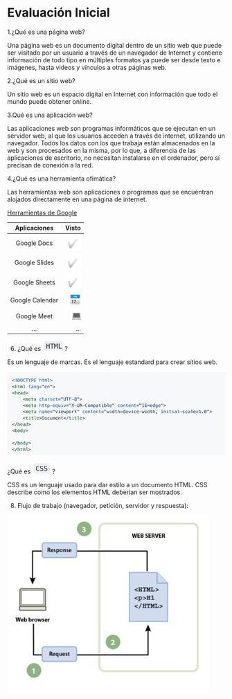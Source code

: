 **Evaluación Inicial**
======================
1.¿Qué es una página web?

Una página web es un documento digital dentro de un sitio web que puede ser visitado por un usuario a través de un navegador de Internet y contiene información de todo tipo en múltiples formatos ya puede ser desde texto e imágenes, hasta videos y vínculos a otras páginas web.

2.¿Qué es un sitio web?

Un sitio web es un espacio digital en Internet con información que todo el mundo puede obtener online.

3.Qué es una aplicación web?

Las aplicaciones web son programas informáticos que se ejecutan en un servidor web, al que los usuarios acceden a través de internet, utilizando un navegador. Todos los datos con los que trabaja están almacenados en la web y son procesados en la misma, por lo que, a diferencia de las aplicaciones de escritorio, no necesitan instalarse en el ordenador, pero sí precisan de conexión a la red. 

4.¿Qué es una herramienta ofimática?

Las herramientas web son aplicaciones o programas que se encuentran alojados directamente en una página de internet.

[Herramientas de Google](https://www.google.com/intl/es-419/chrome/browser-tools/)

| Aplicaciones | Visto |
|:--------:|---------:|
| Google Docs | ![tick](https://github.com/EricApVera05/ASIX1_M4_UF1_EvaluacionInicial_EricAparicio/blob/main/tick.png "Tick") |
| Google Slides | ![tick](https://github.com/EricApVera05/ASIX1_M4_UF1_EvaluacionInicial_EricAparicio/blob/main/tick.png "Tick") |
| Google Sheets | ![tick](https://github.com/EricApVera05/ASIX1_M4_UF1_EvaluacionInicial_EricAparicio/blob/main/tick.png "Tick") |
| Google Calendar | ![calendar](https://github.com/EricApVera05/ASIX1_M4_UF1_EvaluacionInicial_EricAparicio/blob/main/calendar.png "Calendar")|
| Google Meet | ![ord](https://github.com/EricApVera05/ASIX1_M4_UF1_EvaluacionInicial_EricAparicio/blob/main/ord.png "Ordenador") |
| ... | ... |

6. ¿Qué es ![html](https://github.com/EricApVera05/ASIX1_M4_UF1_EvaluacionInicial_EricAparicio/blob/main/html.png "html") ?

Es un lenguaje de marcas. Es el lenguaje estandard para crear sitios web.

![code](https://github.com/EricApVera05/ASIX1_M4_UF1_EvaluacionInicial_EricAparicio/blob/main/code.png "code")

¿Qué es ![css](https://github.com/EricApVera05/ASIX1_M4_UF1_EvaluacionInicial_EricAparicio/blob/main/css.png "css") ?

CSS es un lenguaje usado para dar estilo a un documento HTML. CSS describe como los
elementos HTML deberían ser mostrados.

8. Flujo de trabajo (navegador, petición, servidor y respuesta):

![web%20server](https://github.com/EricApVera05/ASIX1_M4_UF1_EvaluacionInicial_EricAparicio/blob/main/web%20server.png "webserver")
